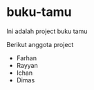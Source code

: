 # buku-tamu
Ini adalah project buku tamu

Berikut anggota project
- Farhan
- Rayyan
- Ichan
- Dimas
